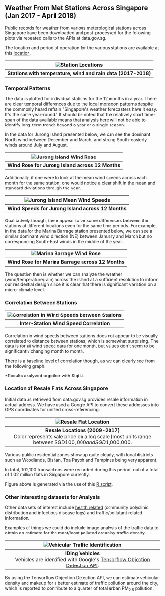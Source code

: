 ## Weather From Met Stations Across Singapore (Jan 2017 - April 2018) 

Public records for weather from various meterological stations across Singapore have been downloaded and post-processed for the following plots via repeated calls to the APIs at data.gov.sg. 

The location and period of operation for the various stations are available at this [location](http://www.weather.gov.sg/wp-content/uploads/2016/12/Station_Records.pdf "MSS Station Location").

| ![Station Locations](https://raw.githubusercontent.com/ooichinchun/Weather/master/Stn_Location.png "Station Locations") | 
|:--:| 
| **Stations with temperature, wind and rain data (2017-2018)** |

### Temporal Patterns

The data is plotted for individual stations for the 12 months in a year. There are clear temporal differences due to the local monsoon patterns despite the commonly heard refrain "Singapore's weather forecasters have it easy. It's the same year-round." It should be noted that the relatively short time-span of the data available means that analysis here will not be able to identify long-term trends beyond a year or a single season.

In the data for Jurong Island presented below, we can see the dominant North wind between December and March, and strong South-easterly winds around July and August.

| ![Jurong Island Wind Rose](https://raw.githubusercontent.com/ooichinchun/Weather/master/JI_12Months.png "Jurong Island Wind Rose") | 
|:--:| 
| **Wind Rose for Jurong Island across 12 Months** |

Additionally, if one were to look at the mean wind speeds across each month for the same station, one would notice a clear shift in the mean and standard deviations through the year.

| ![Jurong Island Mean Wind Speeds](https://raw.githubusercontent.com/ooichinchun/Weather/master/JI_Barplot_12Months.png "Jurong Island Mean Wind Speeds") | 
|:--:| 
| **Wind Speeds for Jurong Island across 12 Months** |

Qualitatively though, there appear to be some differences between the stations at different locations even for the same time periods. For example, in the data for the Marina Barrage station presented below, we can see a similar dominant wind direction (NE) between January and March but no corresponding South-East winds in the middle of the year. 

| ![Marina Barrage Wind Rose](https://raw.githubusercontent.com/ooichinchun/Weather/master/MarinaBarrage_12Mths.png "Marina Barrage Wind Rose") | 
|:--:| 
| **Wind Rose for Marina Barrage across 12 Months** |

The question then is whether we can analyze the weather (wind/temperature/rain) across the island at a sufficient resolution to inform our residential design since it is clear that there is significant variation on a micro-climate level.

### Correlation Between Stations

| ![Correlation in Wind Speeds between Stations](https://raw.githubusercontent.com/ooichinchun/TDI/master/ns_correlation.png "Inter-Station Wind Speed Correlation") | 
|:--:| 
| **Inter-Station Wind Speed Correlation** |

Correlation in wind speeds between stations does not appear to be visually correlated to distance between stations, which is somewhat surprising. The data is for all wind speed data for one month, but values don't seem to be significantly changing month to month.

There is a baseline level of correlation though, as we can clearly see from the following graph.



*Results analyzed together with Siqi Li.

### Location of Resale Flats Across Singapore

Initial data as retrieved from data.gov.sg provides resale information in actual address. We have used a Google API to convert these addresses into GPS coordinates for unified cross-referencing.

| ![Resale Flat Location](https://raw.githubusercontent.com/ooichinchun/TDI/master/Price_Distribution.png "Housing Locations") | 
|:--:| 
| **Resale Locations (2009-2017)** <br/> Color represents sale price on a log scale (most units range between SGD$100,000 and SGD$1,000,000. |

Various public residential zones show up quite clearly, with local districts such as Woodlands, Bishan, Toa Payoh and Tampines being very apparent.

In total, 102,100 transactions were recorded during this period, out of a total of 1.02 million flats in Singapore currently.

Figure above is generated via the use of this [R script](https://raw.githubusercontent.com/ooichinchun/TDI/master/generate_price_ggmap.R "ggmap Script").

### Other interesting datasets for Analysis

Other data sets of interest include [health related](http://www.hospitals.sg/polyclinics "Polyclinic Locations") (community polyclinic distribution and infectious disease logs) and traffic/pollutant related information.

Examples of things we could do include image analysis of the traffic data to obtain an estimate for the most/least polluted areas by traffic density.

| ![Vehicular Traffic Identification](https://raw.githubusercontent.com/ooichinchun/Weather/master/image6.png "Vehicle ID") | 
|:--:| 
| **IDing Vehicles** <br/> Vehicles are identified with Google's [Tensorflow Objection Detection API](https://github.com/tensorflow/models/tree/master/research/object_detection "Object Detection API"). |

By using the Tensorflow Objection Detection API, we can estimate vehicular density and makeup for a  better estimate of traffic pollution around the city, which is reported to contribute to a quarter of total urban PM<sub>2.5</sub> pollution.
